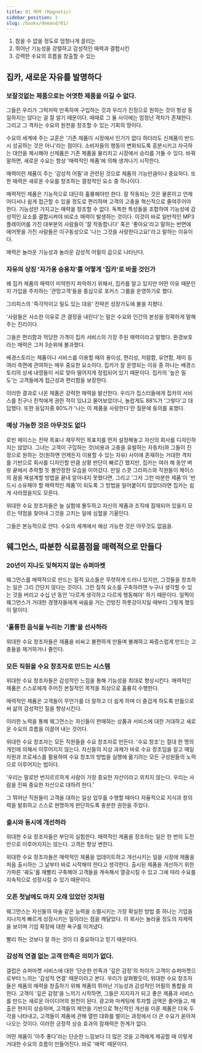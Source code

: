 ```yaml
---
title: 01 매력 (Magnetic)
sidebar_position: 1
slug: /books/demand/01/
---
```


1. 참을 수 없을 정도로 엄청나게 끌리는
2. 뛰어난 기능성을 강렬하고 감성적인 매력과 결합시킨
3. 강력한 수요의 흐름을 창출할 수 있는

## 집카, 새로운 자유를 발명하다

### 보잘것없는 제품으로는 어엿한 제품을 이길 수 없다.

그들은 우리가 그럭저럭 만족하며 구입하는 것과 우리가 진정으로 원하는 것이 항상 동일하지는 않다는 걸 잘 알기 때문이다. 때때로 그 둘 사이에는 엄청난 격차가 존재한다. 그리고 그 격차는 수요의 원천을 창조할 수 있는 기회의 땅이다.

수요의 세계에 주는 교훈은 '기존 제품이 시장에서 인기가 없다 하더라도 신제품이 반드시 성공하는 것은 아니'라는 점이다. 소비자들의 행동이 변화되도록 흥분시키고 자극하는 대안을 제시해야 신제품은 기존 제품을 물리치고 시장에서 승리를 거둘 수 있다. 바꿔 말하면, 새로운 수요는 항상 '매력적인 제품'에 의해 생겨나기 시작한다.

매력이란 제품이 주는 '감성적 어필'과 관련된 것으로 제품의 기능만큼이나 중요하다. 또한 매력은 새로운 수요를 창조하는 결정적인 요소 중 하나이다.

매력적인 제품은 기능적으로 대단히 훌륭해야만 한다. 잘 작동되는 것은 물론이고 언제 어디서나 쉽게 접근할 수 있을 정도로 편리하며 고객의 고충을 혁신적으로 줄여주어야 한다. 기능성만 가지고는 매력을 창조할 수 없다. 독특한 특성들을 조합하여 기능성에 감성적인 요소를 결합시켜야 비로소 매력이 발생하는 것이다. 이것이 바로 일반적인 MP3 플레이어를 가진 대부분의 사람들이 '잘 작동합니다' 혹은 '좋아요'라고 말하는 반면에 에어팟을 가진 사람들은 이구동성으로 '나는 그것을 사랑한다고요!'라고 말하는 이유이다.

매력은 놀라운 기능성과 놀라운 감성적 어필의 곱으로 나타난다.

### 자유의 상징 '자가용 승용차'를 어떻게 '집카'로 바꿀 것인가

왜 집카 제품의 매력이 미약한지 파악하기 위해서, 집카를 알고 있지만 어떤 이유 때문인지 가입을 주저하는 '관망고객'들을 중심으로 포커스 그룹을 운영하기로 했다.

그리피스의 '즉각적이고 밀도 있는 대응' 전략은 성장가도에 불을 지폈다.

'사람들은 사소한 이유로 큰 결정을 내린다'는 말은 수요와 인간의 본성을 정확하게 말해주는 진리이다.

그들은 편리함과 적당한 가격이 집카 서비스의 가장 주된 매력이라고 말했다. 환경보호라는 매력은 그저 3순위에 불과했다.

배경스토리는 제품이나 서비스를 이용할 때의 용이성, 편리성, 저렴함, 유연함, 재미 등 여러 측면에 관여하는 매우 중요한 요소이다. 집카가 잘 운영되는 이유 중 하나는 배경스토리의 상세 내영들이 서로 맞아 떨어지게 정립되어 있기 때문이다. 집카의 '높은 밀도'는 고객들에게 접근성과 편리함을 보장한다.

이러한 결과로 나온 제품은 강력한 매력을 발산한다. 우리가 집스터들에게 집카의 서비스를 친구나 친척에게 권한 적이 있냐고 물어보았더니, 놀랍게도 88%가 '그렇다'고 대답했다. 또한 응답자중 80%가 '나는 이 제품을 사랑한다'란 질문에 동의를 표했다.

### 예상 가능한 것은 아무것도 없다

로빈 체이스는 전략 목표나 재무적인 목표치를 먼저 설정해놓고 자신의 회사를 디자인하지는 않았다. 그녀는 고객이 구입하는 것(비용과 고충을 유발하는 자동차)와 그들이 진정으로 원하는 것(원하면 언제든지 이용할 수 있는 자유) 사이에 존재하는 거대한 격차를 기반으로 회사를 디자인할 만큼 상황 판단이 빠르긴 했지만, 집카는 여러 해 동안 벼랑 끝에서 추락할 듯 불안정한 모습을 이어갔다.
만일 스콧 그리피스와 직원들이 체이스의 꿈을 재설계할 방법을 끝내 알아내지 못했다면, 그리고 '그저 그런 따분한 제품'이 '반드시 소유해야 할 매력적인 제품'이 되도록 그 방법을 밀어붙이지 않았더라면 집카는 쉽게 사라졌을지도 모른다.

위대한 수요 창조자들은 늘 실험에 몰두하고 자신의 제품과 조직에 잠재되어 있을지 모르는 약점을 찾아내 그것을 고치는 일에 심혈을 기울인다.

그들은 본능적으로 안다. 수요의 세계에서 예상 가능한 것은 아무것도 없음을.

## 웨그먼스, 따분한 식료품점을 매력적으로 만들다

### 20년이 지나도 잊혀지지 않는 슈퍼마켓

웨그먼스를 매력적으로 만드는 질적 요소들은 뚜렷하게 드러나 있지만, 그것들을 창조하는 일은 그리 간단치 않다는 것이다. 그런 질적 요소를 구축하려면 누구나 생각할 수 있는 것을 버리고 수십 년 동안 '다르게 생각하고 다르게 행동해야' 하기 때문이다. 일찍이 웨그먼스가 거대한 경쟁자들에게 싸움을 거는 건방진 하룻강아지일 때부터 그렇게 했듯이 말이다.

### '훌륭한 음식을 누리는 기쁨'을 선사하라

위대한 수요 창조자들은 제품을 비싸고 불편하게 만들며 불쾌하고 짜증스럽게 만드는 고충들을 제거하거나 줄인다.

### 모든 직원을 수요 창조자로 만드는 시스템

위대한 수요 창조자들은 감성적인 느낌을 통해 기능성을 최대로 향상시킨다. 매력적인 제품은 스스로에게 주어진 본질적인 목적을 최상으로 훌륭히 수행한다.

매력적인 제품은 고객들이 무언가를 더 잘하고 더 쉽게 하며 더 즐겁게 하도록 만듦으로써 삶의 감성적인 질을 향상시킨다.

이러한 노력을 통해 웨그먼스는 자신들이 판매하는 상품과 서비스에 대한 거대하고 새로운 수요의 흐름을 이끌어 내는 것이다.

위대한 수요 창조자는 모든 직원들을 수요 창조자로 만든다. '수요 창조'는 절대 한 명의 개인에 의해서 이루어지지 않는다. 자신들의 지상 과제가 바로 수요 창조임을 알고 매일 자원과 프로세스를 활용하여 수요 창조의 방법을 실행에 옮기려는 모든 구성원들의 노력으로 이루어지는 법이다.

'우리는 말로만 번지르르하게 사람이 가장 중요한 자산이라고 외치지 않는다. 우리는 사람을 진짜 중요한 자산으로 대하려 한다.'

그 뛰어난 직원들이 고객을 대하는 일상 업무를 수행할 때마다 자율적으로 지식과 창의력을 발휘하고 스스로 현명하게 판단하도록 충분한 권한을 주었다.

### 출시와 동시에 개선하라

위대한 수요 창조자들은 부단히 실험한다. 매력적인 제품을 장조하는 일은 한 번의 도전만으로 이루어지지는 않는다. 고객은 항상 변한다.

위대한 수요 창조자들은 매력적인 제품을 업데이트하고 개선시키는 일을 시장에 제품을 처음 출시하는 그 날부터 바로 시작해야 한다고 생각한다. 출시된 제품을 개선하기 위한 가파른 '궤도'를 재빨리 구축해야 고객들을 계속해서 열광시킬 수 있고 그에 따라 수요를 지속적으로 성장시킬 수 있기 때문이다.

### 오픈 첫날에도 마치 오래 있었던 것처럼

웨그먼스는 자신들의 마술 같은 능력을 소멸시키는 가장 확실한 방법 중 하나는 기업을 지나치게 빠르게 성장시키는 일이라는 점을 깨달았다. 이 회사는 놀라울 정도의 자제력을 보이며 기업 확장에 대한 욕구를 이겨냈다.

빨리 하는 것보다 잘 하는 것이 더 중요하다고 믿기 때문이다.

### 감성적 연결 없는 고객 만족은 의미가 없다.

갤럽은 슈퍼마켓 서비스에 대한 '단순한 만족과 '깊은 감정'의 차이가 고객이 슈퍼마켓으로부터 느끼는 '감성적 연결' 때문이라고 본다. 우리가 살펴봤듯이, 위대한 수요 창조자들은 제품의 매력을 창출하기 위해 제품의 뛰어난 기능성과 감성적인 어필의 통합을 꾀한다. 고객이 '깊은 감정'을 느끼기 시작하면, 그들은 지지자가 되고 좋은 제품과 서비스를 만드는 새로운 아이디어의 원천이 된다.
광고와 마케팅에 투자할 금액은 줄어들고, 매출은 현저히 상승하며, 고객들의 제안을 기반으로 혁신적인 개선을 이룬 제품은 더욱 두각을 나타내고, 고객들이 제품에 관해 열띤 대화를 벌이는 과정에서 더 큰 수요가 쏟아져 나오는 것이다. 이러한 긍정적 상승 효과의 잠재력은 한계가 없다.

어떤 제품이 '아주 좋다'라는 단순한 느낌보다 더 많은 것을 고객에게 제공할 때 이렇게 거대한 수요의 흐름이 만들어진다. 바로 '매력' 때문이다.
